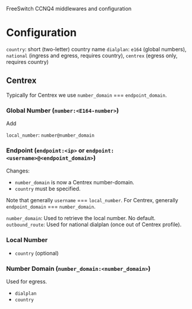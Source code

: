 FreeSwitch CCNQ4 middlewares and configuration

Configuration
=============

`country`: short (two-letter) country name
`dialplan`: `e164` (global numbers), `national` (ingress and egress, requires country), `centrex` (egress only, requires country)

Centrex
-------

Typically for Centrex we use `number_domain` === `endpoint_domain`.

### Global Number (`number:<E164-number>`)

Add

`local_number`: `number@number_domain`

### Endpoint (`endpoint:<ip>` or `endpoint:<username>@<endpoint_domain>`)

Changes:
- `number_domain` is now a Centrex number-domain.
- `country` must be specified.

Note that generally `username` === `local_number`.
For Centrex, generally `endpoint_domain` === `number_domain`.

`number_domain`: Used to retrieve the local number. No default.
`outbound_route`: Used for national dialplan (once out of Centrex profile).

### Local Number

- `country` (optional)

### Number Domain (`number_domain:<number_domain>`)

Used for egress.

- `dialplan`
- `country`
